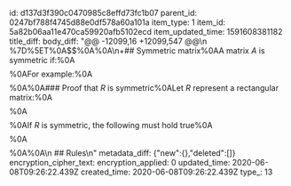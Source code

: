 id: d137d3f390c0470985c8effd73fc1b07
parent_id: 0247bf788f4745d88e0df578a60a101a
item_type: 1
item_id: 5a82b06aa11e470ca59920afb5102ecd
item_updated_time: 1591608381182
title_diff: 
body_diff: "@@ -12099,16 +12099,547 @@\n %7D%5ET%0A$$%0A%0A\n+## Symmetric matrix%0AA matrix $A$ is symmetric if:%0A$$%0AA=A%5ET%0A$$%0AFor example:%0A$$%0AA=A%5ET=%0A%5Cbegin%7Bbmatrix%7D%0A3&1&7%5C%5C%0A1&4&6%5C%5C%0A7&6&2%0A%5Cend%7Bbmatrix%7D%0A$$%0A%0A### Proof that $R%5ETR$ is symmetric%0ALet $R$ represent a rectangular matrix:%0A$$%0AR=%0A%5Cbegin%7Bbmatrix%7D%0A1&3%5C%5C%0A2&3%5C%5C%0A4&1%0A%5Cend%7Bbmatrix%7D%0A$$%0A$$%0AR%5ETR=%0A%5Cbegin%7Bbmatrix%7D%0A1&3%5C%5C%0A2&3%5C%5C%0A4&1%0A%5Cend%7Bbmatrix%7D%0A%5Cbegin%7Bbmatrix%7D%0A1&2&4%5C%5C%0A3&3&1%5C%5C%0A%5Cend%7Bbmatrix%7D%0A=%0A%5Cbegin%7Bbmatrix%7D%0A10&14&7%5C%5C%0A14&3&11%5C%5C%0A7&11&17%0A%5Cend%7Bbmatrix%7D%0A$$%0AIf $R%5ETR$ is symmetric, the following must hold true%0A$$%0AR%5ETR=(R%5ETR)%5ET%0A$$%0A$$%0AR%5ETR=R%5ET(R%5ET)%5ET%0A$$%0A%0A\n ## Rules\n"
metadata_diff: {"new":{},"deleted":[]}
encryption_cipher_text: 
encryption_applied: 0
updated_time: 2020-06-08T09:26:22.439Z
created_time: 2020-06-08T09:26:22.439Z
type_: 13